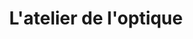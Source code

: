 ---
title: "L'atelier de l'optique"
url: /la-chaize-le-vicomte/latelier-de-loptique/
shop: Optiker
---